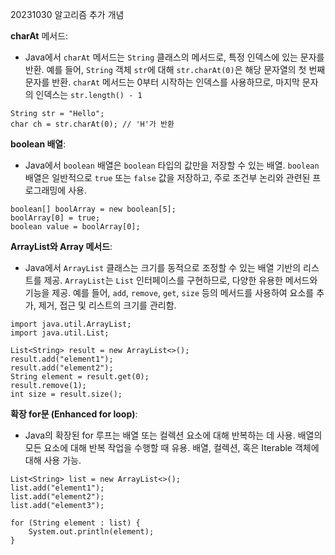 20231030 알고리즘 추가 개념

**charAt** 메서드:

- Java에서 `charAt` 메서드는 `String` 클래스의 메서드로, 특정 인덱스에 있는 문자를 반환. 예를 들어, `String` 객체 `str`에 대해 `str.charAt(0)`은 해당 문자열의 첫 번째 문자를 반환. `charAt` 메서드는 0부터 시작하는 인덱스를 사용하므로, 마지막 문자의 인덱스는 `str.length() - 1`

```
String str = "Hello";
char ch = str.charAt(0); // 'H'가 반환
```

**boolean 배열**:

- Java에서 `boolean` 배열은 `boolean` 타입의 값만을 저장할 수 있는 배열. `boolean` 배열은 일반적으로 `true` 또는 `false` 값을 저장하고, 주로 조건부 논리와 관련된 프로그래밍에 사용.

```
boolean[] boolArray = new boolean[5];
boolArray[0] = true;
boolean value = boolArray[0];
```

**ArrayList와 Array 메서드**:

- Java에서 `ArrayList` 클래스는 크기를 동적으로 조정할 수 있는 배열 기반의 리스트를 제공. `ArrayList`는 `List` 인터페이스를 구현하므로, 다양한 유용한 메서드와 기능을 제공. 예를 들어, `add`, `remove`, `get`, `size` 등의 메서드를 사용하여 요소를 추가, 제거, 접근 및 리스트의 크기를 관리함.

```
import java.util.ArrayList;
import java.util.List;

List<String> result = new ArrayList<>();
result.add("element1");
result.add("element2");
String element = result.get(0);
result.remove(1);
int size = result.size();
```

**확장 for문 (Enhanced for loop)**:

- Java의 확장된 for 루프는 배열 또는 컬렉션 요소에 대해 반복하는 데 사용. 배열의 모든 요소에 대해 반복 작업을 수행할 때 유용. 배열, 컬렉션, 혹은 Iterable 객체에 대해 사용 가능.

```
List<String> list = new ArrayList<>();
list.add("element1");
list.add("element2");
list.add("element3");

for (String element : list) {
    System.out.println(element);
}
```
